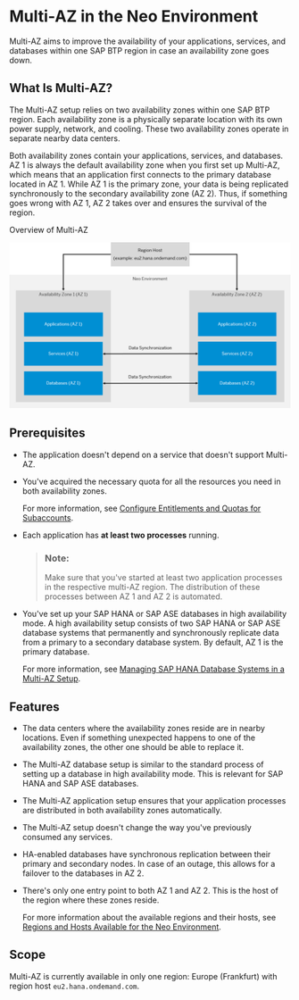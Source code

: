 <!-- loio5d5c1ec49c8b4bb6af0a546a8823edc2 -->

# Multi-AZ in the Neo Environment

Multi-AZ aims to improve the availability of your applications, services, and databases within one SAP BTP region in case an availability zone goes down.



<a name="loio5d5c1ec49c8b4bb6af0a546a8823edc2__section_dpz_fkc_tlb"/>

## What Is Multi-AZ?

The Multi-AZ setup relies on two availability zones within one SAP BTP region. Each availability zone is a physically separate location with its own power supply, network, and cooling. These two availability zones operate in separate nearby data centers.

Both availability zones contain your applications, services, and databases. AZ 1 is always the default availability zone when you first set up Multi-AZ, which means that an application first connects to the primary database located in AZ 1. While AZ 1 is the primary zone, your data is being replicated synchronously to the secondary availability zone \(AZ 2\). Thus, if something goes wrong with AZ 1, AZ 2 takes over and ensures the survival of the region.

   
  
<a name="loio5d5c1ec49c8b4bb6af0a546a8823edc2__fig_yln_3rd_tlb"/>Overview of Multi-AZ

 ![](images/Multi-AZ_Overview_f838c7d.png "Overview of Multi-AZ") 



<a name="loio5d5c1ec49c8b4bb6af0a546a8823edc2__section_gs3_kbs_tlb"/>

## Prerequisites

-   The application doesn't depend on a service that doesn't support Multi-AZ.

-   You've acquired the necessary quota for all the resources you need in both availability zones.

    For more information, see [Configure Entitlements and Quotas for Subaccounts](https://help.sap.com/viewer/ea72206b834e4ace9cd834feed6c0e09/Cloud/en-US/c90f3d522ee04e65bd87cdec8808e5ce.html).

-   Each application has **at least two processes** running.

    > ### Note:  
    > Make sure that you've started at least two application processes in the respective multi-AZ region. The distribution of these processes between AZ 1 and AZ 2 is automated.

-   You've set up your SAP HANA or SAP ASE databases in high availability mode. A high availability setup consists of two SAP HANA or SAP ASE database systems that permanently and synchronously replicate data from a primary to a secondary database system. By default, AZ 1 is the primary database.

    For more information, see [Managing SAP HANA Database Systems in a Multi-AZ Setup](https://help.sap.com/viewer/d4790b2de2f4429db6f3dff54e4d7b3a/Cloud/en-US/cab9622f07a34eac88a707a554cfa6ae.html).




<a name="loio5d5c1ec49c8b4bb6af0a546a8823edc2__section_qcw_fps_tlb"/>

## Features

-   The data centers where the availability zones reside are in nearby locations. Even if something unexpected happens to one of the availability zones, the other one should be able to replace it.

-   The Multi-AZ database setup is similar to the standard process of setting up a database in high availability mode. This is relevant for SAP HANA and SAP ASE databases.

-   The Multi-AZ application setup ensures that your application processes are distributed in both availability zones automatically.

-   The Multi-AZ setup doesn't change the way you've previously consumed any services.

-   HA-enabled databases have synchronous replication between their primary and secondary nodes. In case of an outage, this allows for a failover to the databases in AZ 2.

-   There's only one entry point to both AZ 1 and AZ 2. This is the host of the region where these zones reside.

    For more information about the available regions and their hosts, see [Regions and Hosts Available for the Neo Environment](https://help.sap.com/viewer/ea72206b834e4ace9cd834feed6c0e09/Cloud/en-US/d722f7cea9ec408b85db4c3dcba07b52.html).




<a name="loio5d5c1ec49c8b4bb6af0a546a8823edc2__section_uxz_4rs_tlb"/>

## Scope

Multi-AZ is currently available in only one region: Europe \(Frankfurt\) with region host `eu2.hana.ondemand.com`.

